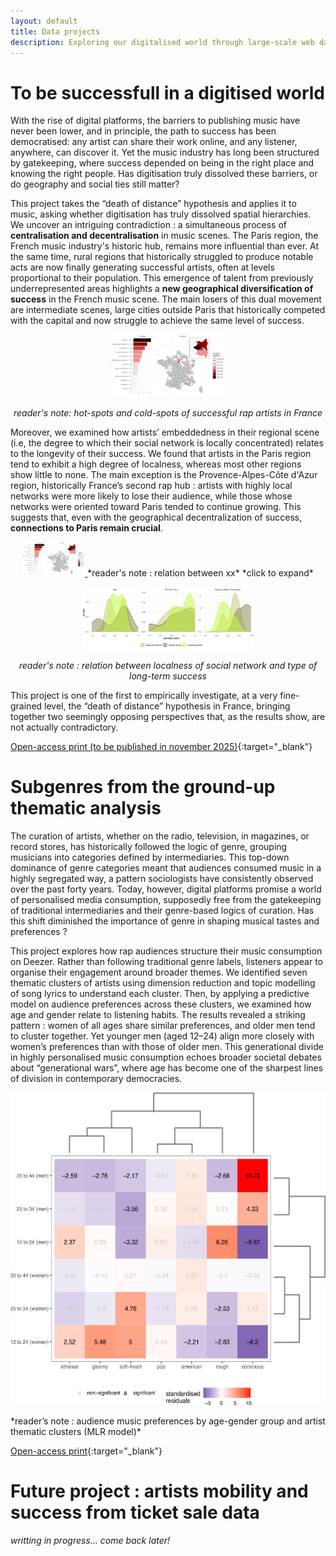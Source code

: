 ```yaml
---
layout: default
title: Data projects
description: Exploring our digitalised world through large-scale web data
---
```


# To be successfull in a digitised world

With the rise of digital platforms, the barriers to publishing music have never been lower, and in principle, the path to success has been democratised: any artist can share their work online, and any listener, anywhere, can discover it. Yet the music industry has long been structured by gatekeeping, where success depended on being in the right place and knowing the right people. Has digitisation truly dissolved these barriers, or do geography and social ties still matter? 

This project takes the “death of distance” hypothesis and applies it to music, asking whether digitisation has truly dissolved spatial hierarchies. We uncover an intriguing contradiction : a simultaneous process of **centralisation and decentralisation** in music scenes. The Paris region, the French music industry's historic hub, remains more influential than ever. At the same time, rural regions that historically struggled to produce notable acts are now finally generating successful artists, often at levels proportional to their population. This emergence of talent from previously underrepresented areas highlights a **new geographical diversification of success** in the French music scene. The main losers of this dual movement are intermediate scenes, large cities outside Paris that historically competed with the capital and now struggle to achieve the same level of success. 

<p align="center">
  <img src="https://raw.githubusercontent.com/m-boualami/m-boualami.github.io/refs/heads/master/assets/images/carto.png" 
    alt="Map of the concentration of successful artists in France"
    height="100"/>
</p>
<p align="center">
  <em>reader's note: hot-spots and cold-spots of successful rap artists in France</em>
</p>

Moreover, we examined how artists’ embeddedness in their regional scene (i.e, the degree to which their social network is locally concentrated) relates to the longevity of their success. We found that artists in the Paris region tend to exhibit a high degree of localness, whereas most other regions show little to none. The main exception is the Provence-Alpes-Côte d'Azur region, historically France’s second rap hub : artists with highly local networks were more likely to lose their audience, while those whose networks were oriented toward Paris tended to continue growing. This suggests that, even with the geographical decentralization of success, **connections to Paris remain crucial**.

<p align="center">
<a href="https://raw.githubusercontent.com/m-boualami/m-boualami.github.io/refs/heads/master/assets/images/carto.png" target="_blank">
  <img src="https://raw.githubusercontent.com/m-boualami/m-boualami.github.io/refs/heads/master/assets/images/carto.png" width="100"/>
</a>
  *reader's note : relation between xx*
  *click to expand*
</p>

<p align="center">
  <img src="https://raw.githubusercontent.com/m-boualami/m-boualami.github.io/refs/heads/master/assets/images/collab_prox.png" 
    alt="Distribution of localness per type of long-term success"
    height="100"/>
</p>
<p align="center">
  <em>reader's note : relation between localness of social network and type of long-term success</em>
</p>


This project is one of the first to empirically investigate, at a very fine-grained level, the “death of distance” hypothesis in France, bringing together two seemingly opposing perspectives that, as the results show, are not actually contradictory.

[Open-access print (to be published in november 2025)](https://cnmlab.fr/publications/){:target="_blank"}

# Subgenres from the ground-up thematic analysis

The curation of artists, whether on the radio, television, in magazines, or record stores, has historically followed the logic of genre, grouping musicians into categories defined by intermediaries. This top-down dominance of genre categories meant that audiences consumed music in a highly segregated way, a pattern sociologists have consistently observed over the past forty years. Today, however, digital platforms promise a world of personalised media consumption, supposedly free from the gatekeeping of traditional intermediaries and their genre-based logics of curation. Has this shift diminished the importance of genre in shaping musical tastes and preferences ?

This project explores how rap audiences structure their music consumption on Deezer. Rather than following traditional genre labels, listeners appear to organise their engagement around broader themes. We identified seven thematic clusters of artists using dimension reduction and topic modelling of song lyrics to understand each cluster. Then, by applying a predictive model on audience preferences across these clusters, we examined how age and gender relate to listening habits. The results revealed a striking pattern : women of all ages share similar preferences, and older men tend to cluster together. Yet younger men (aged 12–24) align more closely with women’s preferences than with those of older men. This generational divide in highly personalised music consumption echoes broader societal debates about “generational wars”, where age has become one of the sharpest lines of division in contemporary democracies. 

<p align="center">
  <img src="https://raw.githubusercontent.com/m-boualami/m-boualami.github.io/refs/heads/master/assets/images/heatmap.jpg" 
    alt="Heatmap showcasing different subgenre preferences based on age and gender"
    height="500"/>
</p>
*reader’s note : audience music preferences by age-gender group and artist thematic clusters (MLR model)*

[Open-access print](https://www.sciencedirect.com/science/article/pii/S0304422X25000361){:target="_blank"}

# Future project : artists mobility and success from ticket sale data

*writting in progress... come back later!*


